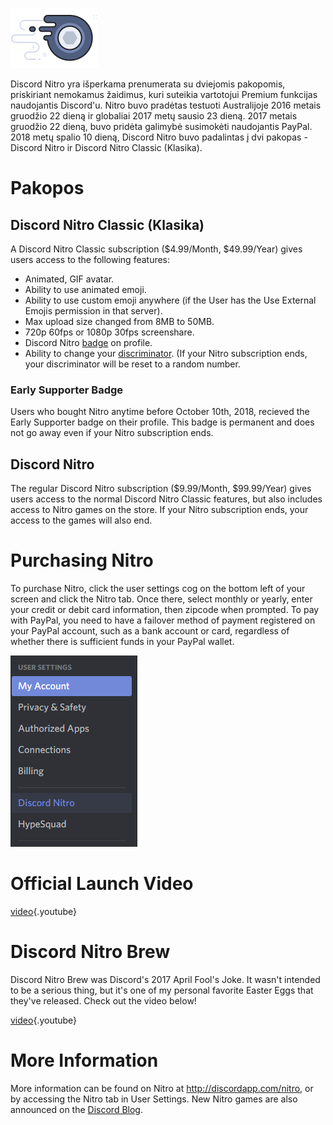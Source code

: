 <!-- TITLE: [LT] Nitro -->
<!-- SUBTITLE: Paremk Discord kūrimą -->

![Nitrobadge](/uploads/nitro/nitrobadge.png "Nitrobadge")

Discord Nitro yra išperkama prenumerata su dviejomis pakopomis, priskiriant nemokamus žaidimus, kuri suteikia vartotojui Premium funkcijas naudojantis Discord'u. Nitro buvo pradėtas testuoti Australijoje 2016 metais gruodžio 22 dieną ir globaliai 2017 metų sausio 23 dieną. 2017 metais gruodžio 22 dieną, buvo pridėta galimybė susimokėti naudojantis PayPal. 2018 metų spalio 10 dieną, Discord Nitro buvo padalintas į dvi pakopas - Discord Nitro ir Discord Nitro Classic (Klasika).

# Pakopos

## Discord Nitro Classic (Klasika)
A Discord Nitro Classic subscription ($4.99/Month, $49.99/Year) gives users access to the following features:

* Animated, GIF avatar.
* Ability to use animated emoji.
* Ability to use custom emoji anywhere (if the User has the Use External Emojis permission in that server).
* Max upload size changed from 8MB to 50MB.
* 720p 60fps or 1080p 30fps screenshare.
* Discord Nitro [badge](/badges) on profile.
* Ability to change your [discriminator](/discriminator). (If your Nitro subscription ends, your discriminator will be reset to a random number.

### Early Supporter Badge

Users who bought Nitro anytime before October 10th, 2018, recieved the Early Supporter badge on their profile. This badge is permanent and does not go away even if your Nitro subscription ends.

## Discord Nitro 
The regular Discord Nitro subscription ($9.99/Month, $99.99/Year) gives users access to the normal Discord Nitro Classic features, but also includes access to Nitro games on the store. If your Nitro subscription ends, your access to the games will also end.

# Purchasing Nitro
To purchase Nitro, click the user settings cog on the bottom left of your screen and click the Nitro tab. Once there, select monthly or yearly, enter your credit or debit card information, then zipcode when prompted. To pay with PayPal, you need to have a failover method of payment registered on your PayPal account, such as a bank account or card, regardless of whether there is sufficient funds in your PayPal wallet.

![User Settings/Nitro](/uploads/7138-b-7-1.png "User Settings/Nitro")
# Official Launch Video

[video](https://www.youtube.com/watch?v=psIIWROIvtM){.youtube}

# Discord Nitro Brew
Discord Nitro Brew was Discord's 2017 April Fool's Joke. It wasn't intended to be a serious thing, but it's one of my personal favorite Easter Eggs that they've released. Check out the video below!

[video](https://www.youtube.com/watch?v=9Z4GW6Vd6NI){.youtube}


# More Information
More information can be found on Nitro at http://discordapp.com/nitro, or by accessing the Nitro tab in User Settings. New Nitro games are also announced on the [Discord Blog](https://blog.discordapp.com/).